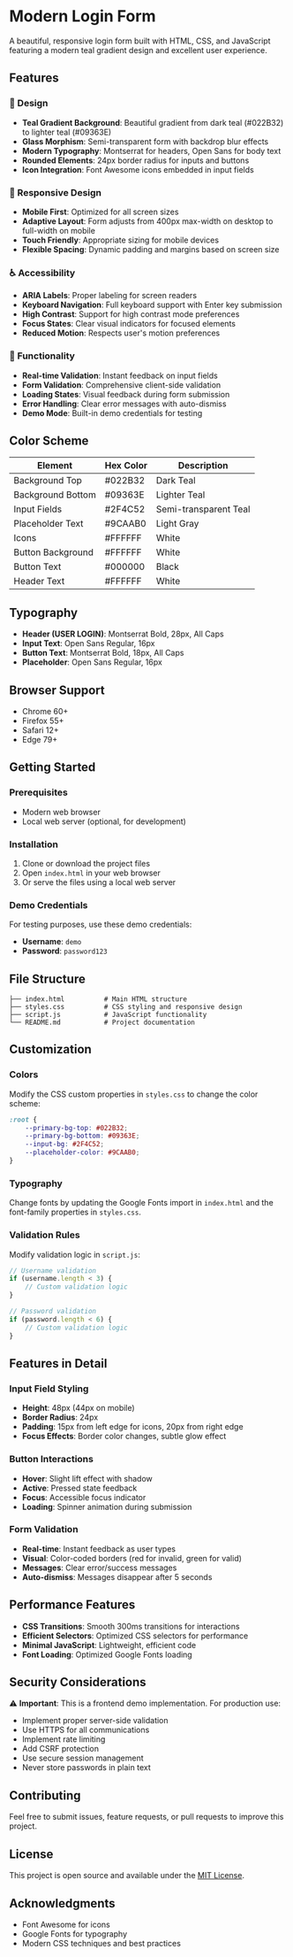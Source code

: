 # Modern Login Form

A beautiful, responsive login form built with HTML, CSS, and JavaScript featuring a modern teal gradient design and excellent user experience.

## Features

### 🎨 Design
- **Teal Gradient Background**: Beautiful gradient from dark teal (#022B32) to lighter teal (#09363E)
- **Glass Morphism**: Semi-transparent form with backdrop blur effects
- **Modern Typography**: Montserrat for headers, Open Sans for body text
- **Rounded Elements**: 24px border radius for inputs and buttons
- **Icon Integration**: Font Awesome icons embedded in input fields

### 📱 Responsive Design
- **Mobile First**: Optimized for all screen sizes
- **Adaptive Layout**: Form adjusts from 400px max-width on desktop to full-width on mobile
- **Touch Friendly**: Appropriate sizing for mobile devices
- **Flexible Spacing**: Dynamic padding and margins based on screen size

### ♿ Accessibility
- **ARIA Labels**: Proper labeling for screen readers
- **Keyboard Navigation**: Full keyboard support with Enter key submission
- **High Contrast**: Support for high contrast mode preferences
- **Focus States**: Clear visual indicators for focused elements
- **Reduced Motion**: Respects user's motion preferences

### 🔧 Functionality
- **Real-time Validation**: Instant feedback on input fields
- **Form Validation**: Comprehensive client-side validation
- **Loading States**: Visual feedback during form submission
- **Error Handling**: Clear error messages with auto-dismiss
- **Demo Mode**: Built-in demo credentials for testing

## Color Scheme

| Element | Hex Color | Description |
|---------|-----------|-------------|
| Background Top | #022B32 | Dark Teal |
| Background Bottom | #09363E | Lighter Teal |
| Input Fields | #2F4C52 | Semi-transparent Teal |
| Placeholder Text | #9CAAB0 | Light Gray |
| Icons | #FFFFFF | White |
| Button Background | #FFFFFF | White |
| Button Text | #000000 | Black |
| Header Text | #FFFFFF | White |

## Typography

- **Header (USER LOGIN)**: Montserrat Bold, 28px, All Caps
- **Input Text**: Open Sans Regular, 16px
- **Button Text**: Montserrat Bold, 18px, All Caps
- **Placeholder**: Open Sans Regular, 16px

## Browser Support

- Chrome 60+
- Firefox 55+
- Safari 12+
- Edge 79+

## Getting Started

### Prerequisites
- Modern web browser
- Local web server (optional, for development)

### Installation
1. Clone or download the project files
2. Open `index.html` in your web browser
3. Or serve the files using a local web server

### Demo Credentials
For testing purposes, use these demo credentials:
- **Username**: `demo`
- **Password**: `password123`

## File Structure

```
├── index.html          # Main HTML structure
├── styles.css          # CSS styling and responsive design
├── script.js           # JavaScript functionality
└── README.md           # Project documentation
```

## Customization

### Colors
Modify the CSS custom properties in `styles.css` to change the color scheme:

```css
:root {
    --primary-bg-top: #022B32;
    --primary-bg-bottom: #09363E;
    --input-bg: #2F4C52;
    --placeholder-color: #9CAAB0;
}
```

### Typography
Change fonts by updating the Google Fonts import in `index.html` and the font-family properties in `styles.css`.

### Validation Rules
Modify validation logic in `script.js`:

```javascript
// Username validation
if (username.length < 3) {
    // Custom validation logic
}

// Password validation
if (password.length < 6) {
    // Custom validation logic
}
```

## Features in Detail

### Input Field Styling
- **Height**: 48px (44px on mobile)
- **Border Radius**: 24px
- **Padding**: 15px from left edge for icons, 20px from right edge
- **Focus Effects**: Border color changes, subtle glow effect

### Button Interactions
- **Hover**: Slight lift effect with shadow
- **Active**: Pressed state feedback
- **Focus**: Accessible focus indicator
- **Loading**: Spinner animation during submission

### Form Validation
- **Real-time**: Instant feedback as user types
- **Visual**: Color-coded borders (red for invalid, green for valid)
- **Messages**: Clear error/success messages
- **Auto-dismiss**: Messages disappear after 5 seconds

## Performance Features

- **CSS Transitions**: Smooth 300ms transitions for interactions
- **Efficient Selectors**: Optimized CSS selectors for performance
- **Minimal JavaScript**: Lightweight, efficient code
- **Font Loading**: Optimized Google Fonts loading

## Security Considerations

⚠️ **Important**: This is a frontend demo implementation. For production use:

- Implement proper server-side validation
- Use HTTPS for all communications
- Implement rate limiting
- Add CSRF protection
- Use secure session management
- Never store passwords in plain text

## Contributing

Feel free to submit issues, feature requests, or pull requests to improve this project.

## License

This project is open source and available under the [MIT License](LICENSE).

## Acknowledgments

- Font Awesome for icons
- Google Fonts for typography
- Modern CSS techniques and best practices 